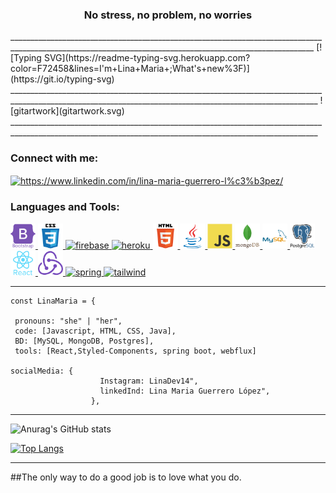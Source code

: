 <h3 align="center">No stress, no problem, no worries</h3>
__________________________________________________________________________________________________________________________________________________________
[![Typing SVG](https://readme-typing-svg.herokuapp.com?color=F72458&lines=I'm+Lina+Maria+;What's+new%3F)](https://git.io/typing-svg)
___________________________________________________________________________________________________________________________________________________________
  ![gitartwork](gitartwork.svg)
___________________________________________________________________________________________________________________________________________________________


<h3 align="left">Connect with me:</h3>
<p align="left">
<a href="https://linkedin.com/in/https://www.linkedin.com/in/lina-maria-guerrero-l%c3%b3pez/" target="blank"><img align="center" src="https://raw.githubusercontent.com/rahuldkjain/github-profile-readme-generator/master/src/images/icons/Social/linked-in-alt.svg" alt="https://www.linkedin.com/in/lina-maria-guerrero-l%c3%b3pez/" height="30" width="40" /></a>
</p>

<h3 align="left">Languages and Tools:</h3>
<p align="left"> <a href="https://getbootstrap.com" target="_blank" rel="noreferrer"> <img src="https://raw.githubusercontent.com/devicons/devicon/master/icons/bootstrap/bootstrap-plain-wordmark.svg" alt="bootstrap" width="40" height="40"/> </a> <a href="https://www.w3schools.com/css/" target="_blank" rel="noreferrer"> <img src="https://raw.githubusercontent.com/devicons/devicon/master/icons/css3/css3-original-wordmark.svg" alt="css3" width="40" height="40"/> </a> <a href="https://firebase.google.com/" target="_blank" rel="noreferrer"> <img src="https://www.vectorlogo.zone/logos/firebase/firebase-icon.svg" alt="firebase" width="40" height="40"/> </a> <a href="https://heroku.com" target="_blank" rel="noreferrer"> <img src="https://www.vectorlogo.zone/logos/heroku/heroku-icon.svg" alt="heroku" width="40" height="40"/> </a> <a href="https://www.w3.org/html/" target="_blank" rel="noreferrer"> <img src="https://raw.githubusercontent.com/devicons/devicon/master/icons/html5/html5-original-wordmark.svg" alt="html5" width="40" height="40"/> </a> <a href="https://www.java.com" target="_blank" rel="noreferrer"> <img src="https://raw.githubusercontent.com/devicons/devicon/master/icons/java/java-original.svg" alt="java" width="40" height="40"/> </a> <a href="https://developer.mozilla.org/en-US/docs/Web/JavaScript" target="_blank" rel="noreferrer"> <img src="https://raw.githubusercontent.com/devicons/devicon/master/icons/javascript/javascript-original.svg" alt="javascript" width="40" height="40"/> </a> <a href="https://www.mongodb.com/" target="_blank" rel="noreferrer"> <img src="https://raw.githubusercontent.com/devicons/devicon/master/icons/mongodb/mongodb-original-wordmark.svg" alt="mongodb" width="40" height="40"/> </a> <a href="https://www.mysql.com/" target="_blank" rel="noreferrer"> <img src="https://raw.githubusercontent.com/devicons/devicon/master/icons/mysql/mysql-original-wordmark.svg" alt="mysql" width="40" height="40"/> </a> <a href="https://www.postgresql.org" target="_blank" rel="noreferrer"> <img src="https://raw.githubusercontent.com/devicons/devicon/master/icons/postgresql/postgresql-original-wordmark.svg" alt="postgresql" width="40" height="40"/> </a> <a href="https://reactjs.org/" target="_blank" rel="noreferrer"> <img src="https://raw.githubusercontent.com/devicons/devicon/master/icons/react/react-original-wordmark.svg" alt="react" width="40" height="40"/> </a> <a href="https://redux.js.org" target="_blank" rel="noreferrer"> <img src="https://raw.githubusercontent.com/devicons/devicon/master/icons/redux/redux-original.svg" alt="redux" width="40" height="40"/> </a> <a href="https://spring.io/" target="_blank" rel="noreferrer"> <img src="https://www.vectorlogo.zone/logos/springio/springio-icon.svg" alt="spring" width="40" height="40"/> </a> <a href="https://tailwindcss.com/" target="_blank" rel="noreferrer"> <img src="https://www.vectorlogo.zone/logos/tailwindcss/tailwindcss-icon.svg" alt="tailwind" width="40" height="40"/> </a> </p>


___________________________________________________________________________________________________________________________________________________________
    const LinaMaria = {

     pronouns: "she" | "her",
     code: [Javascript, HTML, CSS, Java],
     BD: [MySQL, MongoDB, Postgres],
     tools: [React,Styled-Components, spring boot, webflux]
  
    socialMedia: {
                        Instagram: LinaDev14",
                        linkedInd: Lina Maria Guerrero López",
                      },
    
    
   ________________________________________________________________________________________________________________________________________________________ 
    




![Anurag's GitHub stats](https://github-readme-stats.vercel.app/api?username=LinaDev14&show_icons=true&theme=dracula)
  
[![Top Langs](https://github-readme-stats.vercel.app/api/top-langs/?username=LinaDev14&layout=compact)](https://github.com/anuraghazra/github-readme-stats)

 
__________________________________________________________________________________________________________________________________________________________

##The only way to do a good job is to love what you do.


<!--
**LMFront-end/LMFront-end** is a ✨ _special_ ✨ repository because its `README.md` (this file) appears on your GitHub profile.
